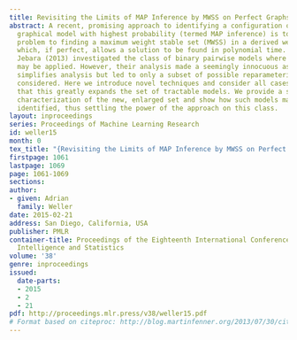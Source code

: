 ```yaml
---
title: Revisiting the Limits of MAP Inference by MWSS on Perfect Graphs
abstract: A recent, promising approach to identifying a configuration of a discrete
  graphical model with highest probability (termed MAP inference) is to reduce the
  problem to finding a maximum weight stable set (MWSS) in a derived weighted graph,
  which, if perfect, allows a solution to be found in polynomial time.  Weller and
  Jebara (2013) investigated the class of binary pairwise models where this method
  may be applied. However, their analysis made a seemingly innocuous assumption which
  simplifies analysis but led to only a subset of possible reparameterizations being
  considered. Here we introduce novel techniques and consider all cases, demonstrating
  that this greatly expands the set of tractable models. We provide a simple, exact
  characterization of the new, enlarged set and show how such models may be efficiently
  identified, thus settling the power of the approach on this class.
layout: inproceedings
series: Proceedings of Machine Learning Research
id: weller15
month: 0
tex_title: "{Revisiting the Limits of MAP Inference by MWSS on Perfect Graphs}"
firstpage: 1061
lastpage: 1069
page: 1061-1069
sections: 
author:
- given: Adrian
  family: Weller
date: 2015-02-21
address: San Diego, California, USA
publisher: PMLR
container-title: Proceedings of the Eighteenth International Conference on Artificial
  Intelligence and Statistics
volume: '38'
genre: inproceedings
issued:
  date-parts:
  - 2015
  - 2
  - 21
pdf: http://proceedings.mlr.press/v38/weller15.pdf
# Format based on citeproc: http://blog.martinfenner.org/2013/07/30/citeproc-yaml-for-bibliographies/
---
```


